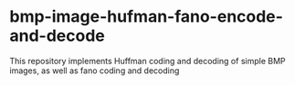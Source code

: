 # bmp-image-hufman-fano-encode-and-decode
This repository implements Huffman coding and decoding of simple BMP images, as well as fano coding and decoding
